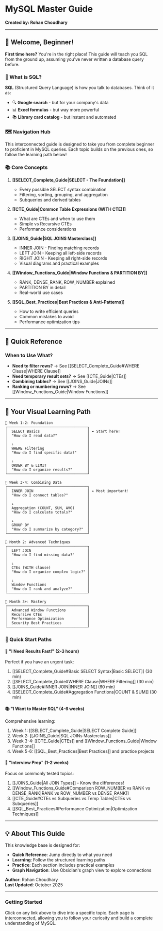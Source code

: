 # MySQL Master Guide
**Created by: Rohan Choudhary**

---

## 👋 Welcome, Beginner!

**First time here?** You're in the right place! This guide will teach you SQL from the ground up, assuming you've never written a database query before.

### 🎯 What is SQL?

**SQL** (Structured Query Language) is how you talk to databases. Think of it as:
- 🔍 **Google search** - but for your company's data
- 📊 **Excel formulas** - but way more powerful
- 📚 **Library card catalog** - but instant and automated

### 🗺️ Navigation Hub

This interconnected guide is designed to take you from complete beginner to proficient in MySQL queries. Each topic builds on the previous ones, so follow the learning path below!

### 📚 Core Concepts

1. **[[SELECT_Complete_Guide|SELECT - The Foundation]]**
   - Every possible SELECT syntax combination
   - Filtering, sorting, grouping, and aggregation
   - Subqueries and derived tables

2. **[[CTE_Guide|Common Table Expressions (WITH CTE)]]**
   - What are CTEs and when to use them
   - Simple vs Recursive CTEs
   - Performance considerations

3. **[[JOINS_Guide|SQL JOINS Masterclass]]**
   - INNER JOIN - Finding matching records
   - LEFT JOIN - Keeping all left-side records
   - RIGHT JOIN - Keeping all right-side records
   - Visual diagrams and practical examples

4. **[[Window_Functions_Guide|Window Functions & PARTITION BY]]**
   - RANK, DENSE_RANK, ROW_NUMBER explained
   - PARTITION BY in detail
   - Real-world use cases

5. **[[SQL_Best_Practices|Best Practices & Anti-Patterns]]**
   - How to write efficient queries
   - Common mistakes to avoid
   - Performance optimization tips

---

## 🎯 Quick Reference

### When to Use What?

- **Need to filter rows?** → See [[SELECT_Complete_Guide#WHERE Clause|WHERE Clause]]
- **Need temporary result sets?** → See [[CTE_Guide|CTEs]]
- **Combining tables?** → See [[JOINS_Guide|JOINs]]
- **Ranking or numbering rows?** → See [[Window_Functions_Guide|Window Functions]]

---

## 📖 Your Visual Learning Path

```
🌱 Week 1-2: Foundation
┌─────────────────────────────────────┐
│  SELECT Basics                      │ ← Start here!
│  "How do I read data?"              │
│                                     │
│  ↓                                  │
│  WHERE Filtering                    │
│  "How do I find specific data?"     │
│                                     │
│  ↓                                  │
│  ORDER BY & LIMIT                   │
│  "How do I organize results?"       │
└─────────────────────────────────────┘

🌿 Week 3-4: Combining Data
┌─────────────────────────────────────┐
│  INNER JOIN                         │ ← Most important!
│  "How do I connect tables?"         │
│                                     │
│  ↓                                  │
│  Aggregation (COUNT, SUM, AVG)      │
│  "How do I calculate totals?"       │
│                                     │
│  ↓                                  │
│  GROUP BY                           │
│  "How do I summarize by category?"  │
└─────────────────────────────────────┘

🌳 Month 2: Advanced Techniques
┌─────────────────────────────────────┐
│  LEFT JOIN                          │
│  "How do I find missing data?"      │
│                                     │
│  ↓                                  │
│  CTEs (WITH clause)                 │
│  "How do I organize complex logic?" │
│                                     │
│  ↓                                  │
│  Window Functions                   │
│  "How do I rank and analyze?"       │
└─────────────────────────────────────┘

🚀 Month 3+: Mastery
┌─────────────────────────────────────┐
│  Advanced Window Functions          │
│  Recursive CTEs                     │
│  Performance Optimization           │
│  Security Best Practices            │
└─────────────────────────────────────┘
```

### 🎯 Quick Start Paths

#### 🚀 **"I Need Results Fast!"** (2-3 hours)
Perfect if you have an urgent task:
1. [[SELECT_Complete_Guide#Basic SELECT Syntax|Basic SELECT]] (30 min)
2. [[SELECT_Complete_Guide#WHERE Clause|WHERE Filtering]] (30 min)
3. [[JOINS_Guide#INNER JOIN|INNER JOIN]] (60 min)
4. [[SELECT_Complete_Guide#Aggregation Functions|COUNT & SUM]] (30 min)

#### 📚 **"I Want to Master SQL"** (4-6 weeks)
Comprehensive learning:
1. Week 1: [[SELECT_Complete_Guide|SELECT Complete Guide]]
2. Week 2: [[JOINS_Guide|SQL JOINs Masterclass]]
3. Week 3-4: [[CTE_Guide|CTEs]] and [[Window_Functions_Guide|Window Functions]]
4. Week 5-6: [[SQL_Best_Practices|Best Practices]] and practice projects

#### 💼 **"Interview Prep"** (1-2 weeks)
Focus on commonly tested topics:
1. [[JOINS_Guide|All JOIN Types]] - Know the differences!
2. [[Window_Functions_Guide#Comparison ROW_NUMBER vs RANK vs DENSE_RANK|RANK vs ROW_NUMBER vs DENSE_RANK]]
3. [[CTE_Guide#CTEs vs Subqueries vs Temp Tables|CTEs vs Subqueries]]
4. [[SQL_Best_Practices#Performance Optimization|Optimization Techniques]]

---

## 💡 About This Guide

This knowledge base is designed for:
- **Quick Reference**: Jump directly to what you need
- **Learning**: Follow the structured learning paths
- **Practice**: Each section includes practical examples
- **Graph Navigation**: Use Obsidian's graph view to explore connections

**Author**: Rohan Choudhary  
**Last Updated**: October 2025

---

### Getting Started

Click on any link above to dive into a specific topic. Each page is interconnected, allowing you to follow your curiosity and build a complete understanding of MySQL.

